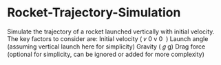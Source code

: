 # Rocket-Trajectory-Simulation
Simulate the trajectory of a rocket launched vertically with initial velocity. The key factors to consider are:  Initial velocity ( 𝑣 0 v  0 ​  ) Launch angle (assuming vertical launch here for simplicity) Gravity ( 𝑔 g) Drag force (optional for simplicity, can be ignored or added for more complexity)
